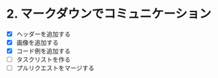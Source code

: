 # 2. マークダウンでコミュニケーション
- [x] ヘッダーを追加する
- [x] 画像を追加する
- [x] コード例を追加する
- [ ] タスクリストを作る
- [ ] プルリクエストをマージする
